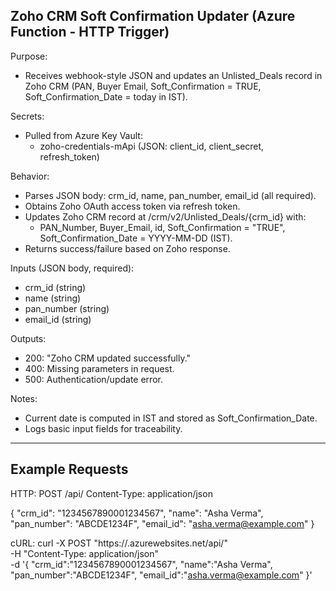Zoho CRM Soft Confirmation Updater (Azure Function - HTTP Trigger)
------------------------------------------------------------------

Purpose:
- Receives webhook-style JSON and updates an Unlisted_Deals record in Zoho CRM (PAN, Buyer Email, Soft_Confirmation = TRUE, Soft_Confirmation_Date = today in IST).

Secrets:
- Pulled from Azure Key Vault:
  - zoho-credentials-mApi (JSON: client_id, client_secret, refresh_token)

Behavior:
- Parses JSON body: crm_id, name, pan_number, email_id (all required).
- Obtains Zoho OAuth access token via refresh token.
- Updates Zoho CRM record at /crm/v2/Unlisted_Deals/{crm_id} with:
  - PAN_Number, Buyer_Email, id, Soft_Confirmation = "TRUE", Soft_Confirmation_Date = YYYY-MM-DD (IST).
- Returns success/failure based on Zoho response.

Inputs (JSON body, required):
- crm_id        (string)
- name          (string)
- pan_number    (string)
- email_id      (string)

Outputs:
- 200: "Zoho CRM updated successfully."
- 400: Missing parameters in request.
- 500: Authentication/update error.

Notes:
- Current date is computed in IST and stored as Soft_Confirmation_Date.
- Logs basic input fields for traceability.

-------------------------------------------------
Example Requests
-------------------------------------------------

HTTP:
POST /api/<function>
Content-Type: application/json

{
  "crm_id": "1234567890001234567",
  "name": "Asha Verma",
  "pan_number": "ABCDE1234F",
  "email_id": "asha.verma@example.com"
}

cURL:
curl -X POST "https://<your-func-app>.azurewebsites.net/api/<function>" \
  -H "Content-Type: application/json" \
  -d '{
    "crm_id":"1234567890001234567",
    "name":"Asha Verma",
    "pan_number":"ABCDE1234F",
    "email_id":"asha.verma@example.com"
  }'
